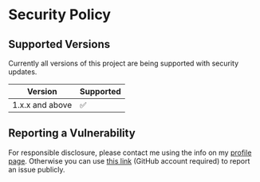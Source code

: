 # Security Policy

## Supported Versions

Currently all versions of this project are
being supported with security updates.

| Version         | Supported          |
| --------------- | ------------------ |
| 1.x.x and above | :white_check_mark: |

## Reporting a Vulnerability

For responsible disclosure, please contact me using the info on my [profile page](https://github.com/thomasleplus). Otherwise you can use [this link](https://github.com/thomasleplus/VisualCrypto/issues/new?assignees=thomasleplus&labels=security&template=security_vulnerability.md&title=%5BVULN%5D) (GitHub account required) to report an issue publicly.
